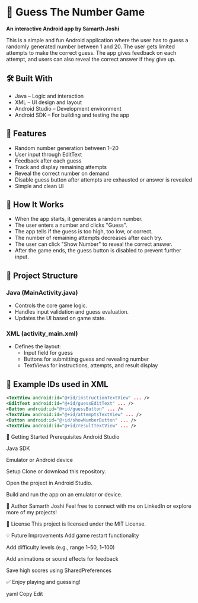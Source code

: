 # 🎯 Guess The Number Game  
**An interactive Android app by Samarth Joshi**

This is a simple and fun Android application where the user has to guess a randomly generated number between 1 and 20. The user gets limited attempts to make the correct guess. The app gives feedback on each attempt, and users can also reveal the correct answer if they give up.

## 🛠️ Built With
- Java – Logic and interaction
- XML – UI design and layout
- Android Studio – Development environment
- Android SDK – For building and testing the app

## 📱 Features
- Random number generation between 1–20
- User input through EditText
- Feedback after each guess
- Track and display remaining attempts
- Reveal the correct number on demand
- Disable guess button after attempts are exhausted or answer is revealed
- Simple and clean UI

## 🧠 How It Works
- When the app starts, it generates a random number.
- The user enters a number and clicks "Guess".
- The app tells if the guess is too high, too low, or correct.
- The number of remaining attempts decreases after each try.
- The user can click "Show Number" to reveal the correct answer.
- After the game ends, the guess button is disabled to prevent further input.

## 📂 Project Structure

### Java (MainActivity.java)
- Controls the core game logic.
- Handles input validation and guess evaluation.
- Updates the UI based on game state.

### XML (activity_main.xml)
- Defines the layout:  
  - Input field for guess  
  - Buttons for submitting guess and revealing number  
  - TextViews for instructions, attempts, and result display  

## 📌 Example IDs used in XML
```xml
<TextView android:id="@+id/instructionTextView" ... />
<EditText android:id="@+id/guessEditText" ... />
<Button android:id="@+id/guessButton" ... />
<TextView android:id="@+id/attemptsTextView" ... />
<Button android:id="@+id/showNumberButton" ... />
<TextView android:id="@+id/resultTextView" ... />
```

🚀 Getting Started
Prerequisites
Android Studio

Java SDK

Emulator or Android device

Setup
Clone or download this repository.

Open the project in Android Studio.

Build and run the app on an emulator or device.

👤 Author
Samarth Joshi
Feel free to connect with me on LinkedIn or explore more of my projects!

📃 License
This project is licensed under the MIT License.

💡 Future Improvements
Add game restart functionality

Add difficulty levels (e.g., range 1–50, 1–100)

Add animations or sound effects for feedback

Save high scores using SharedPreferences

✅ Enjoy playing and guessing!

yaml
Copy
Edit

